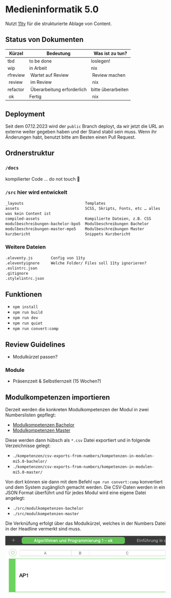 # Medieninformatik 5.0

Nutzt [11ty](https://www.11ty.dev) für die strukturierte Ablage von Content.

## Status von Dokumenten

| Kürzel | Bedeutung | Was ist zu tun? |
| ---- | ---- | ---- |
| tbd | to be done | loslegen! |
| wip | in Arbeit | nix |
| rfreview | Wartet auf Review | Review machen |
| review | im Review | nix |
| refactor | Überarbeitung erforderlich | bitte überarbeiten |
| ok | Fertig | nix |

## Deployment

Seit dem 07.12.2023 wird der `public` Branch deployt, da wir jetzt die URL an externe weiter gegeben haben und der Stand stabil sein muss. Wenn ihr Änderungen habt, benutzt bitte am Besten einen Pull Request.

## Ordnerstruktur

### `/docs`
kompilierter Code … do not touch 👻


### `/src` hier wird entwickelt

```
_layouts                           Templates
assets                             SCSS, Skripts, Fonts, etc … alles was kein Content ist
compiled-assets                    Kompilierte Dateien, z.B. CSS
modulbeschreibungen-bachelor-bpo5  Modulbeschreibungen Bachelor
modulbeschreibungen-master-mpo5    Modulbeschreibungen Master
kurzbericht                        Snippets Kurzbericht
```

### Weitere Dateien
```
.eleventy.js        Config von 11ty
.eleventyignore     Welche Folder/ Files soll 11ty ignorieren?
.eslintrc.json      
.gitignore          
.stylelintrc.json   
```

## Funktionen

- `npm install`
- `npm run build` 
- `npm run dev` 
- `npm run quiet` 
- `npm run convert:comp`

## Review Guidelines
- Modulkürzel passen?

### Module
- Präsenzzeit & Selbstlernzeit (15 Wochen?)

## Modulkompetenzen importieren
Derzeit werden die konkreten Modulkompetenzen der Modul in zwei Numberslisten gepflegt:
- [Modulkompetenzen Bachelor](https://www.icloud.com/numbers/059tzkqaVJGuVDpQP988kP2OQ#kompetenzen-in-modulen-mi5)
- [Modulkompetenzen Master](https://www.icloud.com/numbers/06ckJFHGVgxsM4eOueYzBY0Bg#kompetenzen-in-modulen-mi5)

Diese werden dann hübsch als `*.csv` Datei exportiert und in folgende Verzeichnisse gelegt:
- `./kompetenzen/csv-exports-from-numbers/kompetenzen-in-modulen-mi5.0-bachelor/`
- `./kompetenzen/csv-exports-from-numbers/kompetenzen-in-modulen-mi5.0-master/`

Von dort können sie dann mit dem Befehl `npm run convert:comp` konvertiert und dem System zugänglich gemacht werden. Die CSV-Daten werden in ein JSON Format überführt und für jedes Modul wird eine eigene Datei angelegt:
- `./src/modulkompetenzen-bachelor`
- `./src/modulkompetenzen-master`

Die Verknüfung erfolgt über das Modulkürzel, welches in der Numbers Datei in der Headline vermerkt sind muss.

![alt-text](./src/images/modulkuerzel-numbers.png "Hover text")
